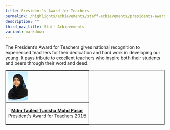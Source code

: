 ```yaml
---
title: President's Award for Teachers
permalink: /highlights/achievements/staff-achievements/presidents-award-for-teachers/
description: ""
third_nav_title: Staff Achievements
variant: markdown
---
```

<p>The President’s Award for Teachers gives national recognition to experienced teachers for their dedication and hard work in developing our young. It pays tribute to excellent teachers who inspire both their students and peers through their word and deed.</p>
<table style="border-collapse: collapse; width: 100%;" border="1">
<tbody>
<tr>
<td style="width: 100%;"><img style="width: 25%;" src="/images/pat.jpg"></td>
</tr>
<tr>
<td style="width: 100%;">
<p style="text-align: center;"><strong><u>Mdm Tauled Tunisha Mohd Pasar<br></u></strong>President's Award for Teachers 2015</p>
</td>
</tr>
</tbody>
</table>